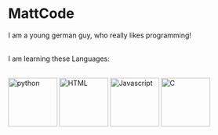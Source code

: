 <h1>MattCode</h1>
<p>
  I am a young german guy, who really likes programming!
</p>
<br>
I am learning these Languages:

<p>
  <br>
<img width="100px" alt="python" src="python_18894.ico">
<img width="100px" alt="HTML" src="html_logo.ico">
<img width="100px" alt="Javascript" src="js_logo.ico">
<img width="100px" alt="C" src="c_logo.ico">
</p>

